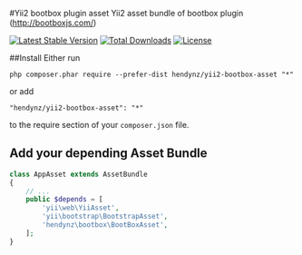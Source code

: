 #Yii2 bootbox plugin asset
Yii2 asset bundle of bootbox plugin (http://bootboxjs.com/)

[![Latest Stable Version](https://poser.pugx.org/hendynz/yii2-bootbox-asset/v/stable)](https://packagist.org/packages/hendynz/yii2-bootbox-asset)
[![Total Downloads](https://poser.pugx.org/hendynz/yii2-bootbox-asset/downloads)](https://packagist.org/packages/hendynz/yii2-bootbox-asset)
[![License](https://poser.pugx.org/hendynz/yii2-bootbox-asset/license)](https://packagist.org/packages/hendynz/yii2-bootbox-asset)

##Install
Either run
```
php composer.phar require --prefer-dist hendynz/yii2-bootbox-asset "*"
```

or add

```
"hendynz/yii2-bootbox-asset": "*"
```

to the require section of your `composer.json` file.

## Add your depending Asset Bundle
```php
class AppAsset extends AssetBundle
{
    // ...
    public $depends = [
        'yii\web\YiiAsset',
        'yii\bootstrap\BootstrapAsset',
        'hendynz\bootbox\BootBoxAsset',
    ];
}
```
